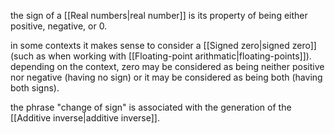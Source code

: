 the sign of a [[Real numbers|real number]] is its property of being either positive, negative, or 0.

in some contexts it makes sense to consider a [[Signed zero|signed zero]] (such as when working with [[Floating-point arithmatic|floating-points]]). depending on the context, zero may be considered as being neither positive nor negative (having no sign) or it may be considered as being both (having both signs).

the phrase "change of sign" is associated with the generation of the [[Additive inverse|additive inverse]].